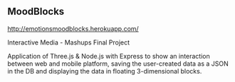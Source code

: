 ## MoodBlocks

http://emotionsmoodblocks.herokuapp.com/

Interactive Media - Mashups
Final Project

Application of Three.js & Node.js with Express to show an interaction between web and mobile platform, saving the user-created data as a JSON in the DB and displaying the data in floating 3-dimensional blocks.
